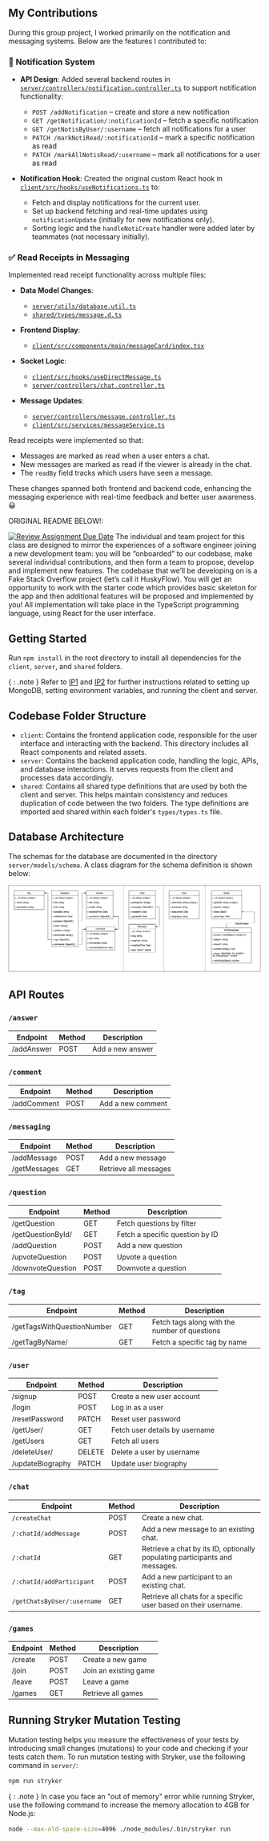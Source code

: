 ## My Contributions

During this group project, I worked primarily on the notification and messaging systems. Below are the features I contributed to:

### 🔔 Notification System

- **API Design**: Added several backend routes in [`server/controllers/notification.controller.ts`](server/controllers/notification.controller.ts) to support notification functionality:
  - `POST /addNotification` – create and store a new notification
  - `GET /getNotification/:notificationId` – fetch a specific notification
  - `GET /getNotisByUser/:username` – fetch all notifications for a user
  - `PATCH /markNotiRead/:notificationId` – mark a specific notification as read
  - `PATCH /markAllNotisRead/:username` – mark all notifications for a user as read

- **Notification Hook**: Created the original custom React hook in [`client/src/hooks/useNotifications.ts`](client/src/hooks/useNotifications.ts) to:
  - Fetch and display notifications for the current user.
  - Set up backend fetching and real-time updates using `notificationUpdate` (initially for new notifications only).
  - Sorting logic and the `handleNotiCreate` handler were added later by teammates (not necessary initially).

### ✅ Read Receipts in Messaging

Implemented read receipt functionality across multiple files:

- **Data Model Changes**:
  - [`server/utils/database.util.ts`](server/utils/database.util.ts)
  - [`shared/types/message.d.ts`](shared/types/message.d.ts)

- **Frontend Display**:
  - [`client/src/components/main/messageCard/index.tsx`](client/src/components/main/messageCard/index.tsx)

- **Socket Logic**:
  - [`client/src/hooks/useDirectMessage.ts`](client/src/hooks/useDirectMessage.ts)
  - [`server/controllers/chat.controller.ts`](server/controllers/chat.controller.ts)

- **Message Updates**:
  - [`server/controllers/message.controller.ts`](server/controllers/message.controller.ts)
  - [`client/src/services/messageService.ts`](client/src/services/messageService.ts)

Read receipts were implemented so that:
- Messages are marked as read when a user enters a chat.
- New messages are marked as read if the viewer is already in the chat.
- The `readBy` field tracks which users have seen a message.

These changes spanned both frontend and backend code, enhancing the messaging experience with real-time feedback and better user awareness. 😀

ORIGINAL README BELOW!:

[![Review Assignment Due Date](https://classroom.github.com/assets/deadline-readme-button-22041afd0340ce965d47ae6ef1cefeee28c7c493a6346c4f15d667ab976d596c.svg)](https://classroom.github.com/a/fE-a_qEp)
The individual and team project for this class are designed to mirror the experiences of a software engineer joining a new development team: you will be “onboarded” to our codebase, make several individual contributions, and then form a team to propose, develop and implement new features. The codebase that we’ll be developing on is a Fake Stack Overflow project (let’s call it HuskyFlow). You will get an opportunity to work with the starter code which provides basic skeleton for the app and then additional features will be proposed and implemented by you! All implementation will take place in the TypeScript programming language, using React for the user interface.

## Getting Started

Run `npm install` in the root directory to install all dependencies for the `client`, `server`, and `shared` folders.

{ : .note } Refer to [IP1](https://neu-se.github.io/CS4530-Spring-2025/assignments/ip1) and [IP2](https://neu-se.github.io/CS4530-Spring-2025/assignments/ip2) for further instructions related to setting up MongoDB, setting environment variables, and running the client and server.

## Codebase Folder Structure

- `client`: Contains the frontend application code, responsible for the user interface and interacting with the backend. This directory includes all React components and related assets.
- `server`: Contains the backend application code, handling the logic, APIs, and database interactions. It serves requests from the client and processes data accordingly.
- `shared`: Contains all shared type definitions that are used by both the client and server. This helps maintain consistency and reduces duplication of code between the two folders. The type definitions are imported and shared within each folder's `types/types.ts` file.

## Database Architecture

The schemas for the database are documented in the directory `server/models/schema`.
A class diagram for the schema definition is shown below:

![Class Diagram](class-diagram.png)

## API Routes

### `/answer`

| Endpoint   | Method | Description      |
| ---------- | ------ | ---------------- |
| /addAnswer | POST   | Add a new answer |

### `/comment`

| Endpoint    | Method | Description       |
| ----------- | ------ | ----------------- |
| /addComment | POST   | Add a new comment |

### `/messaging`

| Endpoint     | Method | Description           |
| ------------ | ------ | --------------------- |
| /addMessage  | POST   | Add a new message     |
| /getMessages | GET    | Retrieve all messages |

### `/question`

| Endpoint          | Method | Description                     |
| ----------------- | ------ | ------------------------------- |
| /getQuestion      | GET    | Fetch questions by filter       |
| /getQuestionById/ | GET    | Fetch a specific question by ID |
| /addQuestion      | POST   | Add a new question              |
| /upvoteQuestion   | POST   | Upvote a question               |
| /downvoteQuestion | POST   | Downvote a question             |

### `/tag`

| Endpoint                   | Method | Description                                   |
| -------------------------- | ------ | --------------------------------------------- |
| /getTagsWithQuestionNumber | GET    | Fetch tags along with the number of questions |
| /getTagByName/             | GET    | Fetch a specific tag by name                  |

### `/user`

| Endpoint         | Method | Description                    |
| ---------------- | ------ | ------------------------------ |
| /signup          | POST   | Create a new user account      |
| /login           | POST   | Log in as a user               |
| /resetPassword   | PATCH  | Reset user password            |
| /getUser/        | GET    | Fetch user details by username |
| /getUsers        | GET    | Fetch all users                |
| /deleteUser/     | DELETE | Delete a user by username      |
| /updateBiography | PATCH  | Update user biography          |

### `/chat`

| Endpoint                    | Method | Description                                                                 |
| --------------------------- | ------ | --------------------------------------------------------------------------- |
| `/createChat`               | POST   | Create a new chat.                                                          |
| `/:chatId/addMessage`       | POST   | Add a new message to an existing chat.                                      |
| `/:chatId`                  | GET    | Retrieve a chat by its ID, optionally populating participants and messages. |
| `/:chatId/addParticipant`   | POST   | Add a new participant to an existing chat.                                  |
| `/getChatsByUser/:username` | GET    | Retrieve all chats for a specific user based on their username.             |

### `/games`

| Endpoint | Method | Description           |
| -------- | ------ | --------------------- |
| /create  | POST   | Create a new game     |
| /join    | POST   | Join an existing game |
| /leave   | POST   | Leave a game          |
| /games   | GET    | Retrieve all games    |

## Running Stryker Mutation Testing

Mutation testing helps you measure the effectiveness of your tests by introducing small changes (mutations) to your code and checking if your tests catch them. To run mutation testing with Stryker, use the following command in `server/`:

```sh
npm run stryker
```

{ : .note } In case you face an "out of memory" error while running Stryker, use the following command to increase the memory allocation to 4GB for Node.js:

```sh
node --max-old-space-size=4096 ./node_modules/.bin/stryker run
```
